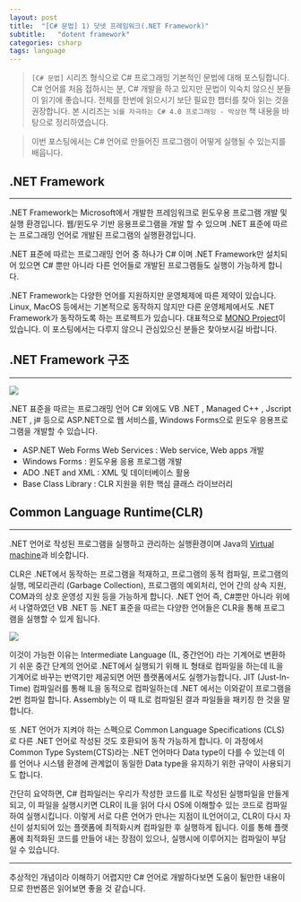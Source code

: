 ```yaml
---
layout: post
title:  "[C# 문법] 1) 닷넷 프레임워크(.NET Framework)"
subtitle:   "dotent framework"
categories: csharp
tags: language
---
```


> `[C# 문법]` 시리즈 형식으로 C# 프로그래밍 기본적인 문법에 대해 포스팅합니다. C# 언어를 처음 접하시는 분, C# 개발을 하고 있지만 문법이 익숙치 않으신 분들이 읽기에 좋습니다. 전체를 한번에 읽으시기 보단 필요한 챕터를 찾아 읽는 것을 권장합니다.
> 본 시리즈는 `뇌를 자극하는 C# 4.0 프로그래밍 - 박상현` 책 내용을 바탕으로 정리하였습니다.

> 이번 포스팅에서는 C# 언어로 만들어진 프로그램이 어떻게 실행될 수 있는지를 배웁니다.

## .NET Framework
---

.NET Framework는 Microsoft에서 개발한 프레임워크로 윈도우용 프로그램 개발 및 실행 환경입니다.
웹/윈도우 기반 응용프로그램을 개발 할 수 있으며 .NET 표준에 따르는 프로그래밍 언어로 개발된 프로그램의 실행환경입니다.

.NET 표준에 따르는 프로그래밍 언어 중 하나가 C# 이며 .NET Framework만 설치되어 있으면 C# 뿐만 아니라 다른 언어들로 개발된 프로그램들도 실행이 가능하게 합니다.

.NET Framework는 다양한 언어를 지원하지만 운영체제에 따른 제약이 있습니다. Linux, MacOS 등에서는 기본적으로 동작하지 않지만 다른 운영체제에서도 .NET Framework가 동작하도록 하는 프로젝트가 있습니다. 대표적으로 [MONO Project](https://www.mono-project.com/)이 있습니다. 이 포스팅에서는 다루지 않으니 관심있으신 분들은 찾아보시길 바랍니다.

## .NET Framework 구조
---

![](https://laboputer.github.io/assets/img/csharp/01-1.PNG)

.NET 표준을 따르는 프로그래밍 언어 C# 외에도 VB .NET , Managed C++ , Jscript .NET , j# 등으로 ASP.NET으로 웹 서비스를, Windows Forms으로 윈도우 응용프로그램을 개발할 수 있습니다.

- ASP.NET Web Forms Web Services : Web service, Web apps 개발 
- Windows Forms : 윈도우용 응용 프로그램 개발
- ADO .NET and XML : XML 및 데이터베이스 활용
- Base Class Library : CLR 지원을 위한 핵심 클래스 라이브러리

## Common Language Runtime(CLR)
---

.NET 언어로 작성된 프로그램을 실행하고 관리하는 실행환경이며 Java의 [Virtual machine](https://ko.wikipedia.org/wiki/%EC%9E%90%EB%B0%94_%EA%B0%80%EC%83%81_%EB%A8%B8%EC%8B%A0)과 비슷합니다.

CLR은 .NET에서 동작하는 프로그램을 적재하고, 프로그램의 동적 컴파일, 프로그램의 실행, 메모리관리 (Garbage Collection), 프로그램의 예외처리, 언어 간의 상속 지원, COM과의 상호 운영성 지원 등을 가능하게 합니다. .NET 언어 즉, C#뿐만 아니라 위에서 나열하였던 VB .NET 등 .NET 표준을 따르는 다양한 언어들은 CLR을 통해 프로그램을 실행할 수 있게 됩니다.

![](https://laboputer.github.io/assets/img/csharp/01-2.PNG)

이것이 가능한 이유는 Intermediate Language (IL, 중간언어) 라는 기계어로 변환하기 쉬운 중간 단계의 언어로 .NET에서 실행되기 위해 IL 형태로 컴파일을 하는데 IL을 기계어로 바꾸는 번역기만 제공되면 어떤 플랫폼에서도 실행가능합니다. JIT (Just-In-Time) 컴파일러를 통해 IL을 동적으로 컴파일하는데 .NET 에서는 이와같이 프로그램을 2번 컴파일 합니다. Assembly는 이 때 IL로 컴파일된 결과 파일들을 패키징 한 것을 말합니다.

또 .NET 언어가 지켜야 하는 스펙으로 Common Language Specifications (CLS)로 다른 .NET 언어로 작성된 것도 호환되어 동작 가능하게 합니다. 이 과정에서 Common Type System(CTS)라는 .NET 언어마다 Data type이 다를 수 있는데 이를 언어나 시스템 환경에 관계없이 동일한 Data type을 유지하기 위한 규약이 사용되기도 합니다.

간단히 요약하면, C# 컴파일러는 우리가 작성한 코드를 IL로 작성된 실행파일을 만들게 되고, 이 파일을 실행시키면 CLR이 IL을 읽어 다시 OS에 이해할수 있는 코드로 컴파일하여 실행시킵니다. 이렇게 서로 다른 언어가 만나는 지점이 IL언어이고, CLR이 다시 자신이 설치되어 있는 플랫폼에 최적화시켜 컴파일한 후 실행하게 됩니다. 이를 통해 플랫폼에 최적화된 코드를 만들어 내는 장점이 있으나, 실행시에 이루어지는 컴파일이 부담일 수 있습니다.

---

추상적인 개념이라 이해하기 어렵지만 C# 언어로 개발하다보면 도움이 될만한 내용이므로 한번쯤은 읽어보면 좋을 것 같습니다.